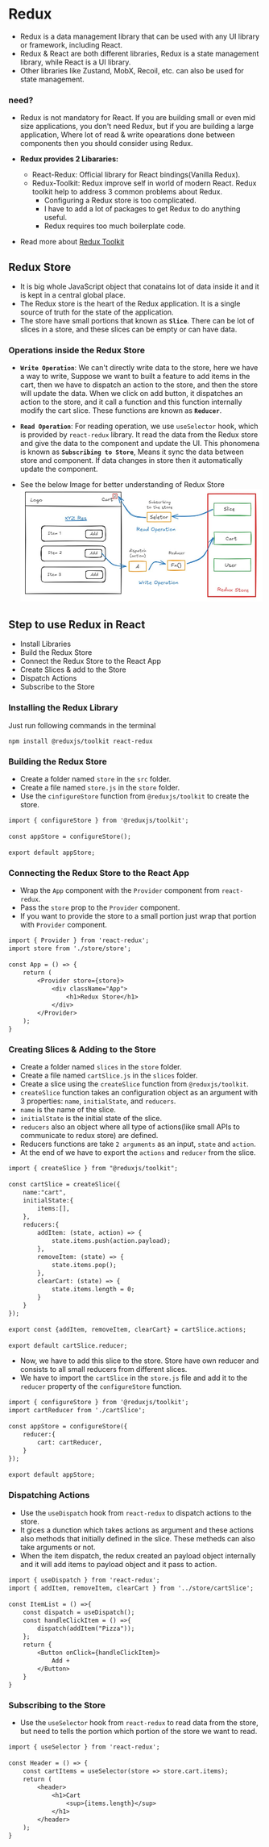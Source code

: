 # Redux 
- Redux is a data management library that can be used with any UI library or framework, including React.
- Redux & React are both different libraries, Redux is a state management library, while React is a UI library.
- Other libraries like Zustand, MobX, Recoil, etc. can also be used for state management.
### need?
- Redux is not mandatory for React. If you are building small or even mid size applications, you don't need Redux, but if you are building a large application, Where lot of read & write opearations done between components then you should consider using Redux.

- **Redux provides 2 Libararies:**
    - React-Redux: Official library for React bindings(Vanilla Redux).
    - Redux-Toolkit: Redux improve self in world of modern React. Redux toolkit help to address 3 common problems about Redux.
        - Configuring a Redux store is too complicated.
        - I have to add a lot of packages to get Redux to do anything useful.
        - Redux requires too much boilerplate code.
- Read more about [Redux Toolkit](https://redux-toolkit.js.org/)

## Redux Store
- It is big whole JavaScript object that conatains lot of data inside it and it is kept in a central global place.
- The Redux store is the heart of the Redux application. It is a single source of truth for the state of the application.
- The store have small portions that known as **`Slice`**. There can be lot of slices in a store, and these slices can be empty or can have data.
### Operations inside the Redux Store
- **`Write Operation`**: We can't directly write data to the store, here we have a way to write, Suppose we want to built a feature to add items in the cart, then we have to dispatch an action to the store, and then the store will update the data. When we click on add button, it dispatches an action to the store, and it call a function and this function internally modify the cart slice. These functions are known as **`Reducer`**.

- **`Read Operation`**: For reading operation, we use `useSelector` hook, which is provided by `react-redux` library. It read the data from the Redux store and give the data to the component and update the UI. This phonomena is known as **`Subscribing to Store`**, Means it sync the data between store and component. If data changes in store then it automatically update the component.

- See the below Image for better understanding of Redux Store
![Redux Store](./src/assets/workingOfReduxStore.jpg)

## Step to use Redux in React
- Install Libraries
- Build the Redux Store
- Connect the Redux Store to the React App
- Create Slices & add to the Store
- Dispatch Actions
- Subscribe to the Store

### Installing the Redux Library
Just run following commands in the terminal
```terminal
npm install @reduxjs/toolkit react-redux
```

### Building the Redux Store
- Create a folder named `store` in the `src` folder.
- Create a file named `store.js` in the `store` folder.
- Use the `cinfigureStore` function from `@reduxjs/toolkit` to create the store.
```JS
import { configureStore } from '@reduxjs/toolkit';

const appStore = configureStore();

export default appStore;
```
### Connecting the Redux Store to the React App
- Wrap the `App` component with the `Provider` component from `react-redux`.
- Pass the `store` prop to the `Provider` component.
- If you want to provide the store to a small portion just wrap that portion with `Provider` component.
```JS
import { Provider } from 'react-redux';
import store from './store/store';

const App = () => {
    return (
        <Provider store={store}>
            <div className="App">
                <h1>Redux Store</h1>
            </div>
        </Provider>
    );
}
```
### Creating Slices & Adding to the Store
- Create a folder named `slices` in the `store` folder.
- Create a file named `cartSlice.js` in the `slices` folder.
- Create a slice using the `createSlice` function from `@reduxjs/toolkit`.
- `createSlice` function takes an configuration object as an argument with 3 properties: `name`, `initialState`, and `reducers`.
- `name` is the name of the slice.
- `initialState` is the initial state of the slice.
- `reducers` also an object where all type of actions(like small APIs to communicate to redux store) are defined.
- Reducers functions are take `2 arguments` as an input, `state` and `action`.
- At the end of we have to export the `actions` and `reducer` from the slice.
```JS
import { createSlice } from "@reduxjs/toolkit";

const cartSlice = createSlice({
    name:"cart",
    initialState:{
        items:[],
    },
    reducers:{
        addItem: (state, action) => {
            state.items.push(action.payload);
        },
        removeItem: (state) => {
            state.items.pop();
        },
        clearCart: (state) => {
            state.items.length = 0;
        }
    }
});

export const {addItem, removeItem, clearCart} = cartSlice.actions;

export default cartSlice.reducer;
```
- Now, we have to add this slice to the store. Store have own reducer and consists to all small reducers from different slices.
- We have to import the `cartSlice` in the `store.js` file and add it to the `reducer` property of the `configureStore` function.
```JS
import { configureStore } from '@reduxjs/toolkit';
import cartReducer from './cartSlice';

const appStore = configureStore({
    reducer:{
        cart: cartReducer,
    }
});

export default appStore;
```
### Dispatching Actions
- Use the `useDispatch` hook from `react-redux` to dispatch actions to the store.
- It gices a dunction which takes actions as argument and these actions also methods that initially defined in the slice. These metheds can also take arguments or not.
- When the item dispatch, the redux created an payload object internally and it will add items to payload object and it pass to action.
```JS
import { useDispatch } from 'react-redux';
import { addItem, removeItem, clearCart } from '../store/cartSlice';

const ItemList = () =>{
    const dispatch = useDispatch();
    const handleClickItem = () =>{
        dispatch(addItem("Pizza"));
    };
    return {
        <Button onClick={handleClickItem}>
            Add +
        </Button>
    }
}
```
### Subscribing to the Store
- Use the `useSelector` hook from `react-redux` to read data from the store, but need to tells the portion which portion of the store we want to read.
```JS
import { useSelector } from 'react-redux';

const Header = () => {
    const cartItems = useSelector(store => store.cart.items);
    return (
        <header>
            <h1>Cart
                <sup>{items.length}</sup>
            </h1>
        </header>
    );
}
```
